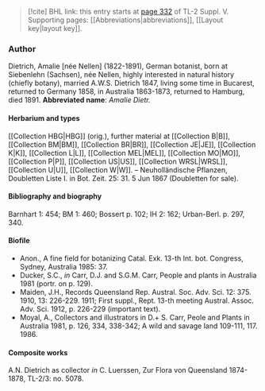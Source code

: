 > [!cite] BHL link: this entry starts at [page 332](https://www.biodiversitylibrary.org/page/33259378) of TL-2 Suppl. V.
> Supporting pages: [[Abbreviations|abbreviations]], [[Layout key|layout key]].

### Author

Dietrich, Amalie \[née Nellen\] (1822-1891), German botanist, born at Siebenlehn (Sachsen), née Nellen, highly interested in natural history (chiefly botany), married A.W.S. Dietrich 1847, living some time in Bucarest, returned to Germany 1858, in Australia 1863-1873, returned to Hamburg, died 1891. 
**Abbreviated name**: *Amalie Dietr.*

#### Herbarium and types

[[Collection HBG|HBG]] (orig.), further material at [[Collection B|B]], [[Collection BM|BM]], [[Collection BR|BR]], [[Collection JE|JE]], [[Collection K|K]], [[Collection L|L]], [[Collection MEL|MEL]], [[Collection MO|MO]], [[Collection P|P]], [[Collection US|US]], [[Collection WRSL|WRSL]], [[Collection U|U]], [[Collection W|W]]. – Neuholländische Pflanzen, Doubletten Liste I. in Bot. Zeit. 25: 31. 5 Jun 1867 (Doubletten for sale).

#### Bibliography and biography

Barnhart 1: 454; BM 1: 460; Bossert p. 102; IH 2: 162; Urban-Berl. p. 297, 340.

#### Biofile

- Anon., A fine field for botanizing Catal. Exk. 13-th Int. bot. Congress, Sydney, Australia 1985: 37.
- Ducker, S.C., *in* Carr, D.J. and S.G.M. Carr, People and plants in Australia 1981 (portr. on p. 129).
- Maiden, J.H., Records Queensland Rep. Austral. Soc. Adv. Sci. 12: 375. 1910, 13: 226-229. 1911; First suppl., Rept. 13-th meeting Austral. Assoc. Adv. Sci. 1912, p. 226-229 (important text).
- Moyal, A., Collectors and illustrators in D.+ S. Carr, Peole and Plants in Australia 1981, p. 126, 334, 338-342; A wild and savage land 109-111, 117. 1986.

#### Composite works

A.N. Dietrich as collector *in* C. Luerssen, Zur Flora von Queensland 1874-1878, TL-2/3: no. 5078.

